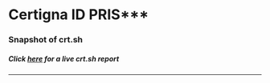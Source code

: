# Certigna ID PRIS***
### Snapshot of crt.sh
##### Click [here](https://crt.sh/?q=D0DC199FE7CE4562E47328CD0D6EE9CE106C384BABE37641FE33242A22A1BBA6) for a live crt.sh report

---

